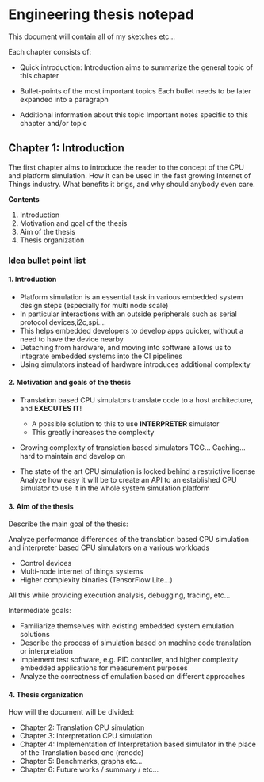 # Engineering thesis notepad #

This document will contain all of my sketches etc...

Each chapter consists of:
- Quick introduction:
  Introduction aims to summarize the general topic of this chapter
  
- Bullet-points of the most important topics
  Each bullet needs to be later expanded into a paragraph
  
- Additional information about this topic
  Important notes specific to this chapter and/or topic


## Chapter 1: Introduction

The first chapter aims to introduce the reader to the concept of the
CPU and platform simulation. How it can be used in the fast growing Internet of Things
industry. What benefits it brigs, and why should anybody even care.

__Contents__
1. Introduction
2. Motivation and goal of the thesis
3. Aim of the thesis
4. Thesis organization

### Idea bullet point list ###

#### 1. Introduction ####
- Platform simulation is an essential task in various embedded system design steps (especially for multi node scale)
- In particular interactions with an outside peripherals such as serial protocol devices,i2c,spi....
- This helps embedded developers to develop apps quicker, without a need to have the device nearby
- Detaching from hardware, and moving into software allows us to integrate embedded systems into the CI pipelines
- Using simulators instead of hardware introduces additional complexity

#### 2. Motivation and goals of the thesis ####
- Translation based CPU simulators translate code to a host architecture, and __EXECUTES IT__!
  - A possible solution to this to use __INTERPRETER__ simulator
  - This greatly increases the complexity
  
- Growing complexity of translation based simulators
  TCG... Caching... hard to maintain and develop on
  
- The state of the art CPU simulation is locked behind a restrictive license
  Analyze how easy it will be to create an API to an established CPU simulator to use it
  in the whole system simulation platform

#### 3. Aim of the thesis ####

Describe the main goal of the thesis: 

Analyze performance differences of the translation based CPU simulation and interpreter based CPU simulators on a
various workloads
- Control devices
- Multi-node internet of things systems
- Higher complexity binaries (TensorFlow Lite...)

All this while providing execution analysis, debugging, tracing, etc...


Intermediate goals:
- Familiarize themselves with existing embedded system emulation solutions
- Describe the process of simulation based on machine code translation or interpretation
- Implement test software, e.g. PID controller, and higher complexity embedded applications for measurement purposes
- Analyze the correctness of emulation based on different approaches

#### 4. Thesis organization ####

How will the document will be divided:
- Chapter 2: Translation CPU simulation
- Chapter 3: Interpretation CPU simulation
- Chapter 4: Implementation of Interpretation based simulator in the place of the Translation based one (renode)
- Chapter 5: Benchmarks, graphs etc...
- Chapter 6: Future works / summary / etc...